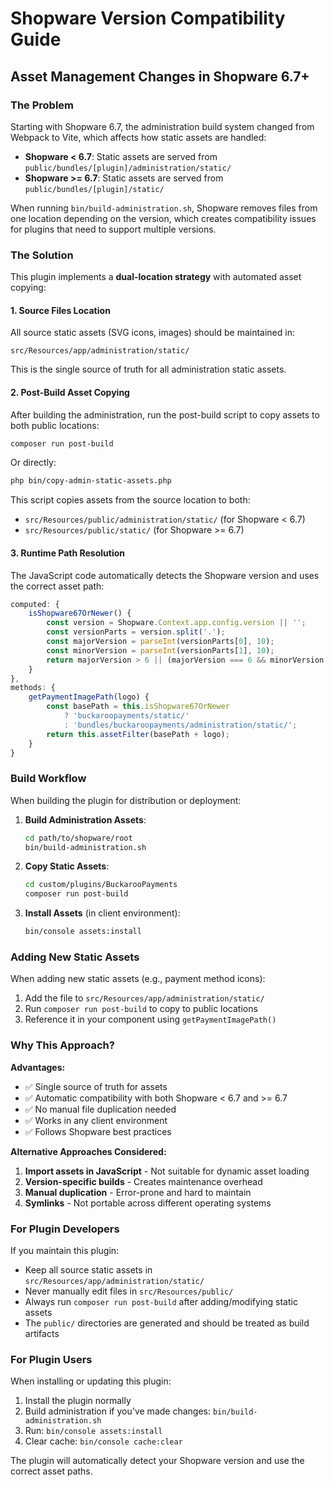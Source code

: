 # Shopware Version Compatibility Guide

## Asset Management Changes in Shopware 6.7+

### The Problem

Starting with Shopware 6.7, the administration build system changed from Webpack to Vite, which affects how static assets are handled:

- **Shopware < 6.7**: Static assets are served from `public/bundles/[plugin]/administration/static/`
- **Shopware >= 6.7**: Static assets are served from `public/bundles/[plugin]/static/`

When running `bin/build-administration.sh`, Shopware removes files from one location depending on the version, which creates compatibility issues for plugins that need to support multiple versions.

### The Solution

This plugin implements a **dual-location strategy** with automated asset copying:

#### 1. Source Files Location

All source static assets (SVG icons, images) should be maintained in:
```
src/Resources/app/administration/static/
```

This is the single source of truth for all administration static assets.

#### 2. Post-Build Asset Copying

After building the administration, run the post-build script to copy assets to both public locations:

```bash
composer run post-build
```

Or directly:
```bash
php bin/copy-admin-static-assets.php
```

This script copies assets from the source location to both:
- `src/Resources/public/administration/static/` (for Shopware < 6.7)
- `src/Resources/public/static/` (for Shopware >= 6.7)

#### 3. Runtime Path Resolution

The JavaScript code automatically detects the Shopware version and uses the correct asset path:

```javascript
computed: {
    isShopware67OrNewer() {
        const version = Shopware.Context.app.config.version || '';
        const versionParts = version.split('.');
        const majorVersion = parseInt(versionParts[0], 10);
        const minorVersion = parseInt(versionParts[1], 10);
        return majorVersion > 6 || (majorVersion === 6 && minorVersion >= 7);
    }
},
methods: {
    getPaymentImagePath(logo) {
        const basePath = this.isShopware67OrNewer 
            ? 'buckaroopayments/static/' 
            : 'bundles/buckaroopayments/administration/static/';
        return this.assetFilter(basePath + logo);
    }
}
```

### Build Workflow

When building the plugin for distribution or deployment:

1. **Build Administration Assets**:
   ```bash
   cd path/to/shopware/root
   bin/build-administration.sh
   ```

2. **Copy Static Assets**:
   ```bash
   cd custom/plugins/BuckarooPayments
   composer run post-build
   ```

3. **Install Assets** (in client environment):
   ```bash
   bin/console assets:install
   ```

### Adding New Static Assets

When adding new static assets (e.g., payment method icons):

1. Add the file to `src/Resources/app/administration/static/`
2. Run `composer run post-build` to copy to public locations
3. Reference it in your component using `getPaymentImagePath()`

### Why This Approach?

**Advantages:**
- ✅ Single source of truth for assets
- ✅ Automatic compatibility with both Shopware < 6.7 and >= 6.7
- ✅ No manual file duplication needed
- ✅ Works in any client environment
- ✅ Follows Shopware best practices

**Alternative Approaches Considered:**

1. **Import assets in JavaScript** - Not suitable for dynamic asset loading
2. **Version-specific builds** - Creates maintenance overhead
3. **Manual duplication** - Error-prone and hard to maintain
4. **Symlinks** - Not portable across different operating systems

### For Plugin Developers

If you maintain this plugin:

- Keep all source static assets in `src/Resources/app/administration/static/`
- Never manually edit files in `src/Resources/public/`
- Always run `composer run post-build` after adding/modifying static assets
- The `public/` directories are generated and should be treated as build artifacts

### For Plugin Users

When installing or updating this plugin:

1. Install the plugin normally
2. Build administration if you've made changes: `bin/build-administration.sh`
3. Run: `bin/console assets:install`
4. Clear cache: `bin/console cache:clear`

The plugin will automatically detect your Shopware version and use the correct asset paths.

